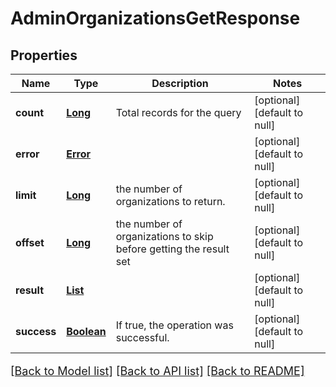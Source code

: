 # AdminOrganizationsGetResponse
## Properties

Name | Type | Description | Notes
------------ | ------------- | ------------- | -------------
**count** | [**Long**](long.md) | Total records for the query | [optional] [default to null]
**error** | [**Error**](Error.md) |  | [optional] [default to null]
**limit** | [**Long**](long.md) | the number of organizations to return. | [optional] [default to null]
**offset** | [**Long**](long.md) | the number of organizations to skip before getting the result set | [optional] [default to null]
**result** | [**List**](OrganizationDetail.md) |  | [optional] [default to null]
**success** | [**Boolean**](boolean.md) | If true, the operation was successful. | [optional] [default to null]

[[Back to Model list]](../README.md#documentation-for-models) [[Back to API list]](../README.md#documentation-for-api-endpoints) [[Back to README]](../README.md)

<style>
     p, ul, ol, li { font-size: 18px !important;}
</style>

